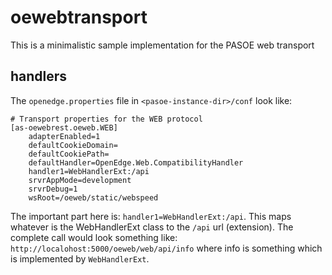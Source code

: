 # oewebtransport

This is a minimalistic sample implementation for the PASOE web transport

## handlers
The `openedge.properties` file in `<pasoe-instance-dir>/conf` look like:

```
# Transport properties for the WEB protocol
[as-oewebrest.oeweb.WEB]
    adapterEnabled=1
    defaultCookieDomain=
    defaultCookiePath=
    defaultHandler=OpenEdge.Web.CompatibilityHandler
    handler1=WebHandlerExt:/api
    srvrAppMode=development
    srvrDebug=1
    wsRoot=/oeweb/static/webspeed
```

The important part here is: `handler1=WebHandlerExt:/api`. This maps whatever is the WebHandlerExt class to the `/api` url (extension).
The complete call would look something like: `http://localohost:5000/oeweb/web/api/info` where info is something which is implemented by `WebHandlerExt`.

